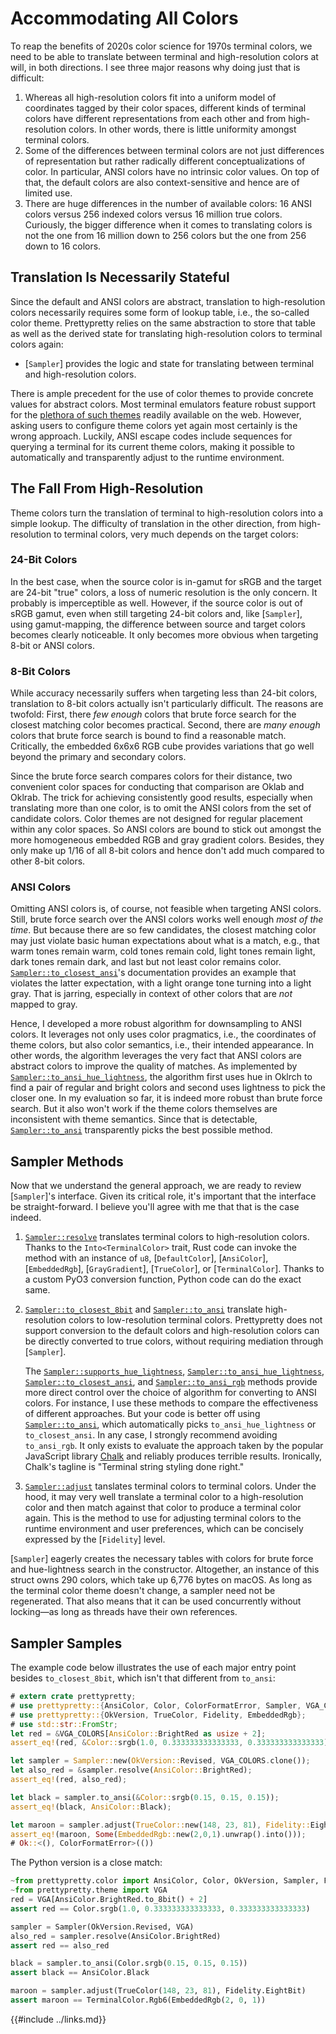 # Accommodating All Colors

To reap the benefits of 2020s color science for 1970s terminal colors, we need
to be able to translate between terminal and high-resolution colors at will, in
both directions. I see three major reasons why doing just that is difficult:

 1. Whereas all high-resolution colors fit into a uniform model of coordinates
    tagged by their color spaces, different kinds of terminal colors have
    different representations from each other and from high-resolution colors.
    In other words, there is little uniformity amongst terminal colors.
 2. Some of the differences between terminal colors are not just differences of
    representation but rather radically different conceptualizations of color.
    In particular, ANSI colors have no intrinsic color values. On top of that,
    the default colors are also context-sensitive and hence are of limited use.
 3. There are huge differences in the number of available colors: 16 ANSI colors
    versus 256 indexed colors versus 16 million true colors. Curiously, the
    bigger difference when it comes to translating colors is not the one from 16
    million down to 256 colors but the one from 256 down to 16 colors.


## Translation Is Necessarily Stateful

Since the default and ANSI colors are abstract, translation to high-resolution
colors necessarily requires some form of lookup table, i.e., the so-called color
theme. Prettypretty relies on the same abstraction to store that table as well
as the derived state for translating high-resolution colors to terminal colors
again:

  * [`Sampler`] provides the logic and state for translating between
    terminal and high-resolution colors.

There is ample precedent for the use of color themes to provide concrete values
for abstract colors. Most terminal emulators feature robust support for the
[plethora of such themes](https://gogh-co.github.io/Gogh/) readily available on
the web. However, asking users to configure theme colors yet again most
certainly is the wrong approach. Luckily, ANSI escape codes include sequences
for querying a terminal for its current theme colors, making it possible to
automatically and transparently adjust to the runtime environment.


## The Fall From High-Resolution

Theme colors turn the translation of terminal to high-resolution colors into a
simple lookup. The difficulty of translation in the other direction, from
high-resolution to terminal colors, very much depends on the target colors:


### 24-Bit Colors

In the best case, when the source color is in-gamut for sRGB and the target are
24-bit "true" colors, a loss of numeric resolution is the only concern. It
probably is imperceptible as well. However, if the source color is out of sRGB
gamut, even when still targeting 24-bit colors and, like [`Sampler`], using
gamut-mapping, the difference between source and target colors becomes clearly
noticeable. It only becomes more obvious when targeting 8-bit or ANSI colors.


### 8-Bit Colors

While accuracy necessarily suffers when targeting less than 24-bit colors,
translation to 8-bit colors actually isn't particularly difficult. The reasons
are twofold: First, there *few enough* colors that brute force search for the
closest matching color becomes practical. Second, there are *many enough* colors
that brute force search is bound to find a reasonable match. Critically, the
embedded 6x6x6 RGB cube provides variations that go well beyond the primary and
secondary colors.

Since the brute force search compares colors for their distance, two convenient
color spaces for conducting that comparison are Oklab and Oklrab. The trick for
achieving consistently good results, especially when translating more than one
color, is to omit the ANSI colors from the set of candidate colors. Color themes
are not designed for regular placement within any color spaces. So ANSI colors
are bound to stick out amongst the more homogeneous embedded RGB and gray
gradient colors. Besides, they only make up 1/16 of all 8-bit colors and hence
don't add much compared to other 8-bit colors.


### ANSI Colors

Omitting ANSI colors is, of course, not feasible when targeting ANSI colors.
Still, brute force search over the ANSI colors works well enough *most of the
time*. But because there are so few candidates, the closest matching color may
just violate basic human expectations about what is a match, e.g., that warm
tones remain warm, cold tones remain cold, light tones remain light, dark tones
remain dark, and last but not least color remains color.
[`Sampler::to_closest_ansi`](https://apparebit.github.io/prettypretty/prettypretty/struct.Sampler.html#method.to_closest_ansi)'s
documentation provides an example that violates the latter expectation, with a
light orange tone turning into a light gray. That is jarring, especially in
context of other colors that are *not* mapped to gray.

Hence, I developed a more robust algorithm for downsampling to ANSI colors. It
leverages not only uses color pragmatics, i.e., the coordinates of theme colors,
but also color semantics, i.e., their intended appearance. In other words, the
algorithm leverages the very fact that ANSI colors are abstract colors to
improve the quality of matches. As implemented by
[`Sampler::to_ansi_hue_lightness`](https://apparebit.github.io/prettypretty/prettypretty/struct.Sampler.html#method.to_ansi_hue_lightness),
the algorithm first uses hue in Oklrch to find a pair of regular and bright
colors and second uses lightness to pick the closer one. In my evaluation so
far, it is indeed more robust than brute force search. But it also won't work if
the theme colors themselves are inconsistent with theme semantics. Since that is
detectable,
[`Sampler::to_ansi`](https://apparebit.github.io/prettypretty/prettypretty/struct.Sampler.html#method.to_ansi)
transparently picks the best possible method.


## Sampler Methods

Now that we understand the general approach, we are ready to review
[`Sampler`]'s interface. Given its critical role, it's important that the
interface be straight-forward. I believe you'll agree with me that that is the
case indeed.

 1. [`Sampler::resolve`](https://apparebit.github.io/prettypretty/prettypretty/struct.Sampler.html#method.resolve)
    translates terminal colors to high-resolution colors. Thanks to the
    `Into<TerminalColor>` trait, Rust code can invoke the method with an
    instance of `u8`, [`DefaultColor`], [`AnsiColor`], [`EmbeddedRgb`],
    [`GrayGradient`], [`TrueColor`], or [`TerminalColor`]. Thanks to a custom
    PyO3 conversion function, Python code can do the exact same.
 2. [`Sampler::to_closest_8bit`](https://apparebit.github.io/prettypretty/prettypretty/struct.Sampler.html#method.to_closest_8bit)
    and
    [`Sampler::to_ansi`](https://apparebit.github.io/prettypretty/prettypretty/struct.Sampler.html#method.to_ansi)
    translate high-resolution colors to low-resolution terminal colors.
    Prettypretty does not support conversion to the default colors and
    high-resolution colors can be directly converted to true colors, without
    requiring mediation through [`Sampler`].

    The
    [`Sampler::supports_hue_lightness`](https://apparebit.github.io/prettypretty/prettypretty/struct.Sampler.html#method.supports_hue_lightness),
    [`Sampler::to_ansi_hue_lightness`](https://apparebit.github.io/prettypretty/prettypretty/struct.Sampler.html#method.to_ansi_hue_lightness),
    [`Sampler::to_closest_ansi`](https://apparebit.github.io/prettypretty/prettypretty/struct.Sampler.html#method.to_closest_ansi),
    and
    [`Sampler::to_ansi_rgb`](https://apparebit.github.io/prettypretty/prettypretty/struct.Sampler.html#method.to_ansi_rgb)
    methods provide more direct control over the choice of algorithm for
    converting to ANSI colors. For instance, I use these methods to compare the
    effectiveness of different approaches. But your code is better off using
    [`Sampler::to_ansi`](https://apparebit.github.io/prettypretty/prettypretty/struct.Sampler.html#method.to_ansi),
    which automatically picks `to_ansi_hue_lightness` or `to_closest_ansi`. In
    any case, I strongly recommend avoiding `to_ansi_rgb`. It only exists to
    evaluate the approach taken by the popular JavaScript library
    [Chalk](https://github.com/chalk/chalk) and reliably produces terrible
    results. Ironically, Chalk's tagline is "Terminal string styling done
    right."
 3. [`Sampler::adjust`](https://apparebit.github.io/prettypretty/prettypretty/struct.Sampler.html#method.adjust)
    tanslates terminal colors to terminal colors. Under the hood, it may very
    well translate a terminal color to a high-resolution color and then match
    against that color to produce a terminal color again. This is the method to
    use for adjusting terminal colors to the runtime environment and user
    preferences, which can be concisely expressed by the [`Fidelity`] level.

[`Sampler`] eagerly creates the necessary tables with colors for brute force and
hue-lightness search in the constructor. Altogether, an instance of this struct
owns 290 colors, which take up 6,776 bytes on macOS. As long as the terminal
color theme doesn't change, a sampler need not be regenerated. That also means
that it can be used concurrently without locking—as long as threads have their
own references.


## Sampler Samples

The example code below illustrates the use of each major entry point besides
`to_closest_8bit`, which isn't that different from `to_ansi`:

```rust
# extern crate prettypretty;
# use prettypretty::{AnsiColor, Color, ColorFormatError, Sampler, VGA_COLORS};
# use prettypretty::{OkVersion, TrueColor, Fidelity, EmbeddedRgb};
# use std::str::FromStr;
let red = &VGA_COLORS[AnsiColor::BrightRed as usize + 2];
assert_eq!(red, &Color::srgb(1.0, 0.333333333333333, 0.333333333333333));

let sampler = Sampler::new(OkVersion::Revised, VGA_COLORS.clone());
let also_red = &sampler.resolve(AnsiColor::BrightRed);
assert_eq!(red, also_red);

let black = sampler.to_ansi(&Color::srgb(0.15, 0.15, 0.15));
assert_eq!(black, AnsiColor::Black);

let maroon = sampler.adjust(TrueColor::new(148, 23, 81), Fidelity::EightBit);
assert_eq!(maroon, Some(EmbeddedRgb::new(2,0,1).unwrap().into()));
# Ok::<(), ColorFormatError>(())
```
<div class=color-swatch>
<div style="background-color: #f55;"></div>
<div style="background-color: #262626;"></div>
<div style="background-color: #000;"></div>
<div style="background-color: #941751;"></div>
<div style="background-color: #87005f;"></div>
</div>

The Python version is a close match:

```python
~from prettypretty.color import AnsiColor, Color, OkVersion, Sampler, Fidelity
~from prettypretty.theme import VGA
red = VGA[AnsiColor.BrightRed.to_8bit() + 2]
assert red == Color.srgb(1.0, 0.333333333333333, 0.333333333333333)

sampler = Sampler(OkVersion.Revised, VGA)
also_red = sampler.resolve(AnsiColor.BrightRed)
assert red == also_red

black = sampler.to_ansi(Color.srgb(0.15, 0.15, 0.15))
assert black == AnsiColor.Black

maroon = sampler.adjust(TrueColor(148, 23, 81), Fidelity.EightBit)
assert maroon == TerminalColor.Rgb6(EmbeddedRgb(2, 0, 1))
```
<div class=color-swatch>
<div style="background-color: #f55;"></div>
<div style="background-color: #262626;"></div>
<div style="background-color: #000;"></div>
<div style="background-color: #941751;"></div>
<div style="background-color: #87005f;"></div>
</div>


{{#include ../links.md}}
